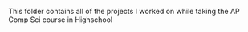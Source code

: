 This folder contains all of the projects I worked on while taking the AP Comp Sci course in Highschool

